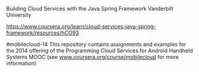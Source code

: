 Building Cloud Services with the Java Spring Framework
Vanderbilt University

https://www.coursera.org/learn/cloud-services-java-spring-framework/resources/hCO93


#mobilecloud-14
This repository contains assignments and examples for the 2014 offering of the Programming Cloud Services for Android Handheld Systems MOOC (see www.coursera.org/course/mobilecloud for more information)
